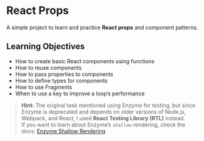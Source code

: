 # React Props

A simple project to learn and practice **React props** and component patterns.

## Learning Objectives

- How to create basic React components using functions
- How to reuse components
- How to pass properties to components
- How to define types for components
- How to use Fragments
- When to use a key to improve a loop’s performance

> **Hint:** The original task mentioned using Enzyme for testing, but since Enzyme is deprecated and depends on older versions of Node.js, Webpack, and React, I used **React Testing Library (RTL)** instead.  
> If you want to learn about Enzyme’s `shallow` rendering, check the docs: [Enzyme Shallow Rendering](https://enzymejs.github.io/enzyme/docs/api/shallow.html)

